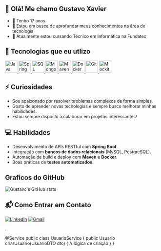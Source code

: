 
## 👋 Olá! Me chamo Gustavo Xavier

- 🎂 Tenho 17 anos  
- 🎯 Estou em busca de aprofundar meus conhecimentos na área de tecnologia  
- 🚀 Atualmente estou cursando Técnico em Informática na Fundatec  
  



## 🚀 Tecnologias que eu utlizo

<p align="left">
  <a href="https://www.java.com/" target="_blank">
    <img src="https://cdn.jsdelivr.net/gh/devicons/devicon/icons/java/java-original.svg" alt="Java" width="40" height="40"/>
  </a>
  <a href="https://spring.io/projects/spring-boot" target="_blank">
    <img src="https://cdn.jsdelivr.net/gh/devicons/devicon/icons/spring/spring-original.svg" alt="Spring Boot" width="40" height="40"/>
  </a>
  <a href="https://www.mysql.com/" target="_blank">
    <img src="https://cdn.jsdelivr.net/gh/devicons/devicon/icons/mysql/mysql-original.svg" alt="SQL" width="40" height="40"/>
  </a>
  <a href="https://www.mongodb.com/" target="_blank">
    <img src="https://cdn.jsdelivr.net/gh/devicons/devicon/icons/mongodb/mongodb-original.svg" alt="MongoDB" width="40" height="40"/>
  </a>
  <a href="https://maven.apache.org/" target="_blank">
    <img src="https://cdn.jsdelivr.net/gh/devicons/devicon/icons/maven/maven-original.svg" alt="Maven" width="40" height="40"/>
  </a>
  <a href="https://www.docker.com/" target="_blank">
    <img src="https://cdn.jsdelivr.net/gh/devicons/devicon/icons/docker/docker-original.svg" alt="Docker" width="40" height="40"/>
  </a>
  <a href="https://git-scm.com/" target="_blank">
    <img src="https://cdn.jsdelivr.net/gh/devicons/devicon/icons/git/git-original.svg" alt="Git" width="40" height="40"/>
  </a>
  <a href="https://site.mockito.org/" target="_blank">
    <img src="https://avatars.githubusercontent.com/u/8778734?s=200&v=4" alt="Mockito" width="40" height="40"/>
  </a>
</p>

## ⚡ Curiosidades

- Sou apaixonado por resolver problemas complexos de forma simples.
- Gosto de aprender novas tecnologias e sempre busco melhorar minhas habilidades.
- Estou sempre disposto a colaborar em projetos interessantes!

## 💻 Habilidades

- Desenvolvimento de APIs RESTful com **Spring Boot**.
- Integração com **bancos de dados relacionais** (MySQL, PostgreSQL).
- Automação de build e deploy com **Maven** e **Docker**.
- Boas práticas de **testes automatizados**.

## Graficos do GitHub
![Gustavo's GitHub stats](https://github-readme-stats.vercel.app/api?username=teu-usuario&show_icons=true&theme=tokyonight)


## 📬 Como Entrar em Contato

[![LinkedIn](https://img.shields.io/badge/LinkedIn-blue?style=for-the-badge&logo=linkedin)](https://www.linkedin.com/in/gustavo-xavier-754388356/)
[![Gmail](https://img.shields.io/badge/Gmail-D14836?style=for-the-badge&logo=gmail&logoColor=white)](mailto:gustavoxavier0999@gmail.com)

.

@Service
public class UsuarioService {
    public Usuario criarUsuario(UsuarioDTO dto) {
        // lógica de criação
    }
}



